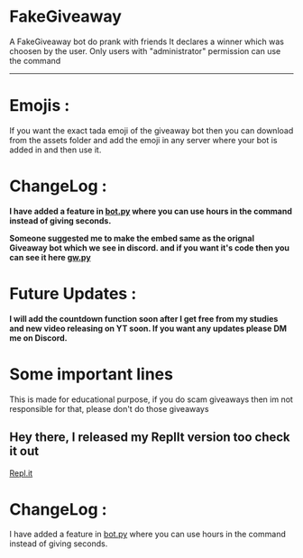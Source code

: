 # FakeGiveaway

A FakeGiveaway bot do prank with friends
It declares a winner which was choosen by the user.
Only users with "administrator" permission can use the command

<hr/>

# Emojis : 

If you want the exact tada emoji of the giveaway bot then you can download from the assets folder and add the emoji in any server where your bot is added in and then use it.


# ChangeLog :

<b>I have added a feature in <a href="https://github.com/DeadstarIII/FakeGiveaway/blob/main/bot.py" target="_blank">bot.py</a> where you can use hours in the command instead of giving seconds.</b>

<b>Someone suggested me to make the embed same as the orignal Giveaway bot which we see in discord.
and if you want it's code then you can see it here <a href="https://github.com/DeadstarIII/FakeGiveaway/blob/main/giveaway_bot.py" target="_blank">gw.py</a></b>


# Future Updates : 

<b>I will add the countdown function soon after I get free from my studies and new video releasing on YT soon. 
If you want any updates please DM me on Discord.</b>


# Some important lines

This is made for educational purpose, if you do scam giveaways then im not responsible for that, please don't do those giveaways

## Hey there, I released my ReplIt version too check it out

<a href="https://replit.com/@DeadstarIII/FakeGiveawayBot" target="_blank">Repl.it</a>

# ChangeLog :

<bold>I have added a feature in <a href="https://github.com/DeadstarIII/FakeGiveaway/blob/main/bot.py" target="_blank">bot.py</a> where you can use hours in the command instead of giving seconds.</bold>
